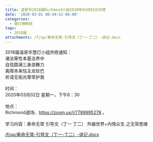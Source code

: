 ```yaml
---
title: 温哥华2018届Richmond小组2020年03月02日共修
date: '2020-03-01 00:49:52-08:00'
categories:
  - 慧灯禅修班
tags:
  - 2018届
attachments: /f/up/寿命无常-引导文（丁一-丁二）-讲记.docx
---
```

2018届温哥华慧灯小组共修通知：\
诸法等性本基法界中\
自现圆满三身游舞力\
离障本来怙主龙钦巴\
祈请无垢光尊常护我\
\
时间：\
2020年03月02日 星期一，下午6：30\
\
地点：\
Richmond道场、<https://zoom.us/j/7789995278> 。\
\
学习内容：寿命无常 引导文（丁一 丁二） 外器世界+内情众生 之无常思维

[/f/up/寿命无常-引导文（丁一-丁二）-讲记.docx](/f/up/寿命无常-引导文（丁一-丁二）-讲记.docx)
